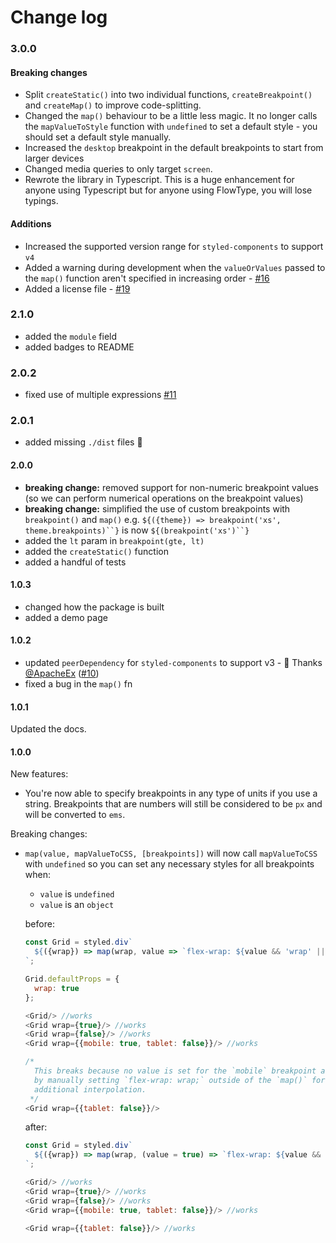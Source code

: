 # Change log

### 3.0.0

#### Breaking changes

- Split `createStatic()` into two individual functions, `createBreakpoint()` and `createMap()` to improve code-splitting.
- Changed the `map()` behaviour to be a little less magic. It no longer calls the `mapValueToStyle` function with `undefined` to set a default style - you should set a default style manually.
- Increased the `desktop` breakpoint in the default breakpoints to start from larger devices
- Changed media queries to only target `screen`.
- Rewrote the library in Typescript. This is a huge enhancement for anyone using Typescript but for anyone using FlowType, you will lose typings.

#### Additions

- Increased the supported version range for `styled-components` to support `v4`
- Added a warning during development when the `valueOrValues` passed to the `map()` function aren't specified in increasing order - [#16](https://github.com/jameslnewell/styled-components-breakpoint/issues/16)
- Added a license file - [#19](https://github.com/jameslnewell/styled-components-breakpoint/issues/19)

### 2.1.0

- added the `module` field
- added badges to README

### 2.0.2

- fixed use of multiple expressions [#11](https://github.com/jameslnewell/styled-components-breakpoint/issues/11)

### 2.0.1

- added missing `./dist` files 😬

#### 2.0.0

- **breaking change:** removed support for non-numeric breakpoint values (so we can perform numerical operations on the breakpoint values)
- **breaking change:** simplified the use of custom breakpoints with `breakpoint()` and `map()` e.g. ` ${({theme}) => breakpoint('xs', theme.breakpoints)``} ` is now ` ${(breakpoint('xs')``} `
- added the `lt` param in `breakpoint(gte, lt)`
- added the `createStatic()` function
- added a handful of tests

#### 1.0.3

- changed how the package is built
- added a demo page

#### 1.0.2

- updated `peerDependency` for `styled-components` to support v3 - 👏 Thanks [@ApacheEx](https://github.com/ApacheEx) ([#10](https://github.com/jameslnewell/styled-components-breakpoint/pull/10))
- fixed a bug in the `map()` fn

#### 1.0.1

Updated the docs.

#### 1.0.0

New features:

- You're now able to specify breakpoints in any type of units if you use a string. Breakpoints that are numbers will still be considered to be `px` and will be converted to `ems`.

Breaking changes:

- `map(value, mapValueToCSS, [breakpoints])` will now call `mapValueToCSS` with `undefined` so you can set any necessary styles for all breakpoints when:

  - `value` is `undefined`
  - `value` is an `object`

  before:

  ```js
  const Grid = styled.div`
    ${({wrap}) => map(wrap, value => `flex-wrap: ${value && 'wrap' || 'nowrap'};`)}
  `;

  Grid.defaultProps = {
    wrap: true
  };

  <Grid/> //works
  <Grid wrap={true}/> //works
  <Grid wrap={false}/> //works
  <Grid wrap={{mobile: true, tablet: false}}/> //works

  /*
    This breaks because no value is set for the `mobile` breakpoint and CSS defaults to `nowrap`. This is easily fixed
    by manually setting `flex-wrap: wrap;` outside of the `map()` for all breakpoints... but for complex fns this may require
    additional interpolation.
   */
  <Grid wrap={{tablet: false}}/>

  ```

  after:

  ```js
  const Grid = styled.div`
    ${({wrap}) => map(wrap, (value = true) => `flex-wrap: ${value && 'wrap' || 'nowrap'};`)}
  `;

  <Grid/> //works
  <Grid wrap={true}/> //works
  <Grid wrap={false}/> //works
  <Grid wrap={{mobile: true, tablet: false}}/> //works

  <Grid wrap={{tablet: false}}/> //works

  ```
